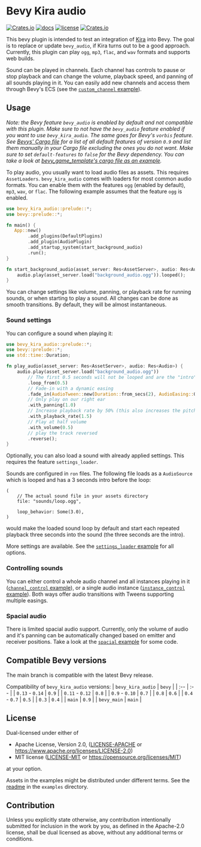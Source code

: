 # Bevy Kira audio

[![Crates.io](https://img.shields.io/crates/v/bevy_kira_audio.svg)](https://crates.io/crates/bevy_kira_audio)
[![docs](https://docs.rs/bevy_kira_audio/badge.svg)](https://docs.rs/bevy_kira_audio)
[![license](https://img.shields.io/crates/l/bevy_kira_audio)](https://github.com/NiklasEi/bevy_kira_audio#license)
[![Crates.io](https://img.shields.io/crates/d/bevy_kira_audio.svg)](https://crates.io/crates/bevy_kira_audio)

This bevy plugin is intended to test an integration of [Kira][kira] into Bevy. The goal is to replace or update `bevy_audio`, if Kira turns out to be a good approach. Currently, this plugin can play `ogg`, `mp3`, `flac`, and `wav` formats and supports web builds.

Sound can be played in channels. Each channel has controls to pause or stop playback and can change the volume, playback speed, and panning of all sounds playing in it. You can easily add new channels and access them through Bevy's ECS (see the [`custom_channel` example](examples/custom_channel.rs)).

## Usage

*Note: the Bevy feature `bevy_audio` is enabled by default and not compatible with this plugin. Make sure to not have the `bevy_audio` feature enabled if you want to use `bevy_kira_audio`. The same goes for Bevy's `vorbis` feature. See [Bevys' Cargo file](https://github.com/bevyengine/bevy/blob/v0.9.0/Cargo.toml#L27-L40) for a list of all default features of version `0.9` and list them manually in your Cargo file excluding the ones you do not want. Make sure to set `default-features` to `false` for the Bevy dependency. You can take a look at [bevy_game_template's cargo file as an example](https://github.com/NiklasEi/bevy_game_template/blob/main/Cargo.toml).*


To play audio, you usually want to load audio files as assets. This requires `AssetLoaders`. `bevy_kira_audio` comes with loaders for most common audio formats. You can enable them with the features `ogg` (enabled by default), `mp3`, `wav`, or `flac`. The following example assumes that the feature `ogg` is enabled.

```rust no_run
use bevy_kira_audio::prelude::*;
use bevy::prelude::*;

fn main() {
   App::new()
        .add_plugins(DefaultPlugins)
        .add_plugin(AudioPlugin)
        .add_startup_system(start_background_audio)
        .run();
}

fn start_background_audio(asset_server: Res<AssetServer>, audio: Res<Audio>) {
    audio.play(asset_server.load("background_audio.ogg")).looped();
}
```

You can change settings like volume, panning, or playback rate for running sounds, or when starting to play a sound.
All changes can be done as smooth transitions. By default, they will be almost instantaneous.

### Sound settings

You can configure a sound when playing it:
```rust
use bevy_kira_audio::prelude::*;
use bevy::prelude::*;
use std::time::Duration;

fn play_audio(asset_server: Res<AssetServer>, audio: Res<Audio>) {
    audio.play(asset_server.load("background_audio.ogg"))
        // The first 0.5 seconds will not be looped and are the "intro"
        .loop_from(0.5)
        // Fade-in with a dynamic easing
        .fade_in(AudioTween::new(Duration::from_secs(2), AudioEasing::OutPowi(2)))
        // Only play on our right ear
        .with_panning(1.0)
        // Increase playback rate by 50% (this also increases the pitch)
        .with_playback_rate(1.5)
        // Play at half volume
        .with_volume(0.5)
        // play the track reversed
        .reverse();
}
```

Optionally, you can also load a sound with already applied settings. This requires the feature `settings_loader`.

Sounds are configured in `ron` files. The following file loads as a `AudioSource` which is looped and has a 3 seconds intro before the loop:
```ron
(
    // The actual sound file in your assets directory
    file: "sounds/loop.ogg",

    loop_behavior: Some(3.0),
)
```
would make the loaded sound loop by default and start each repeated playback three seconds into the sound (the three seconds are the intro).

More settings are available. See the [`settings_loader` example](examples/settings_loader.rs) for all options.

### Controlling sounds

You can either control a whole audio channel and all instances playing in it ([`channel_control` example](examples/channel_control.rs)), or a single audio instance ([`instance_control` example](examples/instance_control.rs)). Both ways offer audio transitions with Tweens supporting multiple easings.

### Spacial audio

There is limited spacial audio support. Currently, only the volume of audio and it's panning can be automatically changed based on emitter and receiver positions. Take a look at the [`spacial` example](examples/spacial.rs) for some code.

## Compatible Bevy versions

The main branch is compatible with the latest Bevy release.

Compatibility of `bevy_kira_audio` versions:
| `bevy_kira_audio` | `bevy` |
|  :--              |  :--   |
| `0.13` - `0.14`   | `0.9`  |
| `0.11` - `0.12`   | `0.8`  |
| `0.9` - `0.10`    | `0.7`  |
| `0.8`             | `0.6`  |
| `0.4` - `0.7`     | `0.5`  |
| `0.3`             | `0.4`  |
| `main`            | `0.9`  |
| `bevy_main`       | `main` |

## License

Dual-licensed under either of

* Apache License, Version 2.0, ([LICENSE-APACHE](LICENSE-APACHE) or https://www.apache.org/licenses/LICENSE-2.0)
* MIT license ([LICENSE-MIT](LICENSE-MIT) or https://opensource.org/licenses/MIT)

at your option.

Assets in the examples might be distributed under different terms. See the [readme](examples/README.md#credits) in the `examples` directory.

## Contribution

Unless you explicitly state otherwise, any contribution intentionally submitted
for inclusion in the work by you, as defined in the Apache-2.0 license, shall be dual licensed as above, without any
additional terms or conditions.



[kira]: https://github.com/tesselode/kira

